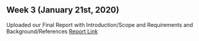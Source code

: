## Week 3 (January 21st, 2020)
Uploaded our Final Report with Introduction/Scope and Requirements and Background/References [Report Link](https://github.com/namnguyen20999/Semester2/blob/master/Documentation/Reports/Final%20Report%20v05.docx)

